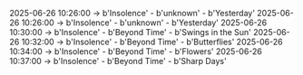 2025-06-26 10:26:00 -> b'Insolence' - b'unknown' - b'Yesterday'
2025-06-26 10:26:00 -> b'Insolence' - b'unknown' - b'Yesterday'
2025-06-26 10:30:00 -> b'Insolence' - b'Beyond Time' - b'Swings in the Sun'
2025-06-26 10:32:00 -> b'Insolence' - b'Beyond Time' - b'Butterflies'
2025-06-26 10:34:00 -> b'Insolence' - b'Beyond Time' - b'Flowers'
2025-06-26 10:37:00 -> b'Insolence' - b'Beyond Time' - b'Sharp Days'
